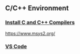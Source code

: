 ## C/C++ Environment

### [Install C and C++ Compilers](https://www.freecodecamp.org/news/how-to-install-c-and-cpp-compiler-on-windows/)

https://www.msys2.org/

### [VS Code](https://www.freecodecamp.org/news/how-to-write-and-run-c-cpp-code-on-visual-studio-code)